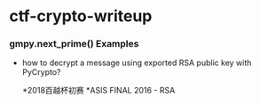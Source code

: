 # ctf-crypto-writeup

### gmpy.next_prime() Examples

* how to decrypt a message using exported RSA public key with PyCrypto?

  *2018百越杯初赛
  *ASIS FINAL 2016 - RSA
